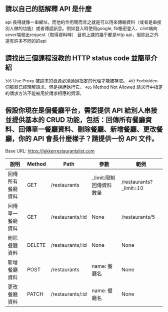 ## 請以自己的話解釋 API 是什麼
api 長得就像一串網址，而他的作用簡而言之就是可以用來傳輸資料（或者是串接別人做的功能）或者傳遞訊息。例如登入時使用google, fb帳密登入、clint端向sever端發出request（取得資料時）
目前上課的幾乎都是http api，但除此之外還有許多不同的的api


## 請找出三個課程沒教的 HTTP status code 並簡單介紹
`305` Use Proxy 被請求的資源必須通過指定的代理才能被存取。
`403` Forbidden 伺服器已經理解請求，但是拒絕執行它。
`405` Method Not Allowed 請求行中指定的請求方法不能被用於請求相應的資源。


## 假設你現在是個餐廳平台，需要提供 API 給別人串接並提供基本的 CRUD 功能，包括：回傳所有餐廳資料、回傳單一餐廳資料、刪除餐廳、新增餐廳、更改餐廳，你的 API 會長什麼樣子？請提供一份 API 文件。

Base URL: https://lekkerrestaurantslist.com

| 說明            | Method	| Path	              | 參數	               | 範例                   |
| -------------- | ------- | ------------------- | -------------------- | --------------------- |
| 回傳所有餐廳資料	| GET	    | /restaurants	     | _limit:限制回傳資料數量 | /restaurants?_limit=10 |
| 回傳單一餐廳資料  | GET	    | /restaurants/:id	 | None	                | /restaurants/5         |
| 刪除餐廳資料      |	DELETE  | /restaurants/:id	| None	               | None                   |
| 新增餐廳資料      |	POST	  | /restaurants	    | name: 餐廳名	        | None                   |
| 更改餐廳資料      |	PATCH	  | /restaurants/:id	| name: 餐廳名	        | None                   |